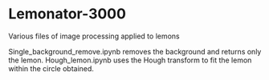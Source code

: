 # Lemonator-3000
Various files of image processing applied to lemons

Single_background_remove.ipynb removes the background and returns only the lemon.
Hough_lemon.ipynb uses the Hough transform to fit the lemon within the circle obtained.  
